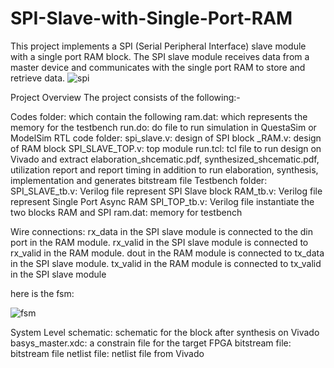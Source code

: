 # SPI-Slave-with-Single-Port-RAM
This project implements a SPI (Serial Peripheral Interface) slave module with a single port RAM block. The SPI slave module receives data from a master device and communicates with the single port RAM to store and retrieve data.
![spi](https://github.com/user-attachments/assets/177f3cca-dae0-4c03-8360-7beb8b46150d)

Project Overview
The project consists of the following:-

Codes folder: which contain the following
ram.dat: which represents the memory for the testbench
run.do: do file to run simulation in QuestaSim or ModelSim
RTL code folder:
spi_slave.v: design of SPI block
_RAM.v: design of RAM block
SPI_SLAVE_TOP.v: top module
run.tcl: tcl file to run design on Vivado and extract elaboration_shcematic.pdf, synthesized_shcematic.pdf, utilization report and report timing in addition to run elaboration, synthesis, implementation and generates bitstream file
Testbench folder:
SPI_SLAVE_tb.v: Verilog file represent SPI Slave block
RAM_tb.v: Verilog file represent Single Port Async RAM
SPI_TOP_tb.v: Verilog file instantiate the two blocks RAM and SPI
ram.dat: memory for testbench

Wire connections:
rx_data in the SPI slave module is connected to the din port in the RAM module.
rx_valid in the SPI slave module is connected to rx_valid in the RAM module.
dout in the RAM module is connected to tx_data in the SPI slave module.
tx_valid in the RAM module is connected to tx_valid in the SPI slave module


here is the fsm:

![fsm](https://github.com/user-attachments/assets/fb7b5f49-127e-4fa2-b35e-90a13fc09c2f)



System Level schematic: schematic for the block after synthesis on Vivado
basys_master.xdc: a constrain file for the target FPGA
bitstream file: bitstream file
netlist file: netlist file from Vivado
